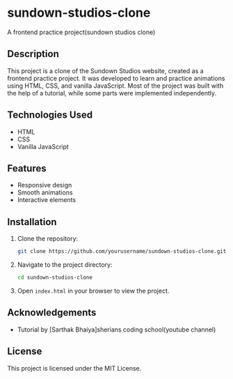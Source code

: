 # sundown-studios-clone
A frontend practice project(sundown studios clone)
## Description

This project is a clone of the Sundown Studios website, created as a frontend practice project. It was developed to learn and practice animations using HTML, CSS, and vanilla JavaScript. Most of the project was built with the help of a tutorial, while some parts were implemented independently.

## Technologies Used

- HTML
- CSS
- Vanilla JavaScript

## Features

- Responsive design
- Smooth animations
- Interactive elements

## Installation

1. Clone the repository:
    ```bash
    git clone https://github.com/yourusername/sundown-studios-clone.git
    ```
2. Navigate to the project directory:
    ```bash
    cd sundown-studios-clone
    ```
3. Open `index.html` in your browser to view the project.

## Acknowledgements

- Tutorial by [Sarthak Bhaiya]sherians coding school(youtube channel)

## License

This project is licensed under the MIT License.